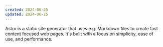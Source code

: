 ```yaml
---
created: 2024-06-25
updated: 2024-06-25
---
```

Astro is a static site generator that uses e.g. Markdown files to create fast content focused web pages. It's built with a focus on simplicity, ease of use, and performance.